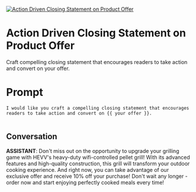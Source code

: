 
[![Action Driven Closing Statement on Product Offer ](https://flow-prompt-covers.s3.us-west-1.amazonaws.com/icon/realistic/real_4.png)]()
# Action Driven Closing Statement on Product Offer  
Craft compelling closing statement that encourages readers to take action and convert on your offer.

# Prompt

```
I would like you craft a compelling closing statement that encourages readers to take action and convert on {{ your offer }}.


```

## Conversation

**ASSISTANT**: Don't miss out on the opportunity to upgrade your grilling game with HEVV's heavy-duty wifi-controlled pellet grill! With its advanced features and high-quality construction, this grill will transform your outdoor cooking experience. And right now, you can take advantage of our exclusive offer and receive 10% off your purchase! Don't wait any longer - order now and start enjoying perfectly cooked meals every time!


